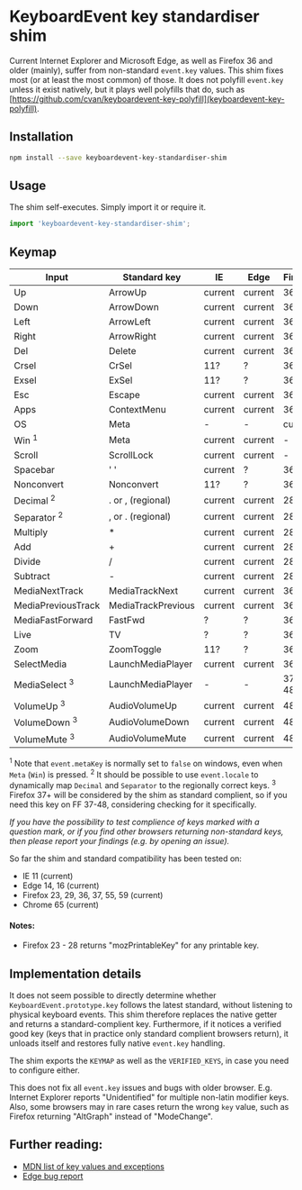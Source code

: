 # KeyboardEvent key standardiser shim

Current Internet Explorer and Microsoft Edge, as well as Firefox 36 and older (mainly), suffer from non-standard `event.key` values. This shim fixes most (or at least the most common) of those. It does not polyfill `event.key` unless it exist natively, but it plays well polyfills that do, such as [https://github.com/cvan/keyboardevent-key-polyfill](keyboardevent-key-polyfill).

## Installation

```bash
npm install --save keyboardevent-key-standardiser-shim
```

## Usage

The shim self-executes. Simply import it or require it.

```js
import 'keyboardevent-key-standardiser-shim';
```

## Keymap

| Input              | Standard key       | IE      | Edge    | Firefox |
| ------------------ | ------------------ | ------- | ------- | ------- |
| Up                 | ArrowUp            | current | current | 36      |
| Down               | ArrowDown          | current | current | 36      |
| Left               | ArrowLeft          | current | current | 36      |
| Right              | ArrowRight         | current | current | 36      |
| Del                | Delete             | current | current | 36      |
| Crsel              | CrSel              | 11?     | ?       | 36      |
| Exsel              | ExSel              | 11?     | ?       | 36      |
| Esc                | Escape             | current | current | 36      |
| Apps               | ContextMenu        | current | current | 36      |
| OS                 | Meta               | -       | -       | current |
| Win <sup>1         | Meta               | current | current | -       |
| Scroll             | ScrollLock         | current | current | -       |
| Spacebar           | ' '                | current | ?       | 36      |
| Nonconvert         | Nonconvert         | 11?     | ?       | 36      |
| Decimal <sup>2     | . or , (regional)  | current | current | 28      |
| Separator <sup>2   | , or . (regional)  | current | current | 28      |
| Multiply           | *                  | current | current | 28      |
| Add                | +                  | current | current | 28      |
| Divide             | /                  | current | current | 28      |
| Subtract           | -                  | current | current | 28      |
| MediaNextTrack     | MediaTrackNext     | current | current | 36      |
| MediaPreviousTrack | MediaTrackPrevious | current | current | 36      |
| MediaFastForward   | FastFwd            | ?       | ?       | 36      |
| Live               | TV                 | ?       | ?       | 36      |
| Zoom               | ZoomToggle         | 11?     | ?       | 36      |
| SelectMedia        | LaunchMediaPlayer  | current | current | 36      |
| MediaSelect <sup>3 | LaunchMediaPlayer  | -       | -       | 37 - 48 |
| VolumeUp <sup>3    | AudioVolumeUp      | current | current | 48      |
| VolumeDown <sup>3  | AudioVolumeDown    | current | current | 48      |
| VolumeMute <sup>3  | AudioVolumeMute    | current | current | 48      |

<sup>1</sup> Note that `event.metaKey` is normally set to `false` on windows, even when `Meta` (`Win`) is pressed.
<sup>2</sup> It should be possible to use `event.locale` to dynamically map `Decimal` and `Separator` to the regionally correct keys.
<sup>3</sup> Firefox 37+ will be considered by the shim as standard complient, so if you need this key on FF 37-48, considering checking for it specifically.

_If you have the possibility to test complience of keys marked with a question mark, or if you find other browsers returning non-standard keys, then please report your findings (e.g. by opening an issue)._

So far the shim and standard compatibility has been tested on:
 * IE 11 (current)
 * Edge 14, 16 (current)
 * Firefox 23, 29, 36, 37, 55, 59 (current)
 * Chrome 65 (current)

#### Notes:

 * Firefox 23 - 28 returns "mozPrintableKey" for any printable key.

## Implementation details

It does not seem possible to directly determine whether `KeyboardEvent.prototype.key` follows the latest standard, without listening to physical keyboard events. This shim therefore replaces the native getter and returns a standard-complient key. Furthermore, if it notices a verified good key (keys that in practice only standard complient browsers return), it unloads itself and restores fully native `event.key` handling.

The shim exports the `KEYMAP` as well as the `VERIFIED_KEYS`, in case you need to configure either.

This does not fix all `event.key` issues and bugs with older browser. E.g. Internet Explorer reports "Unidentified" for multiple non-latin modifier keys. Also, some browsers may in rare cases return the wrong `key` value, such as Firefox returning "AltGraph" instead of "ModeChange".

## Further reading:

 * [MDN list of key values and exceptions](https://developer.mozilla.org/en-US/docs/Web/API/KeyboardEvent/key/Key_Values)
 * [Edge bug report](https://developer.microsoft.com/en-us/microsoft-edge/platform/issues/8860571)

